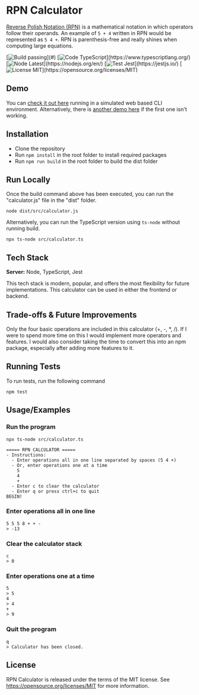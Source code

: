 
# RPN Calculator

[Reverse Polish Notation (RPN)](https://en.wikipedia.org/wiki/Reverse_Polish_notation) is a mathematical notation in which operators follow their operands.  An example of `5 + 4` written in RPN would be represented as `5 4 +`.  RPN is parenthesis-free and really shines when computing large equations.

[![Build passing](https://img.shields.io/badge/build-Passing-brightgreen?)](#)
[![Code TypeScript](https://img.shields.io/badge/code-TypeScript-blue?)](https://www.typescriptlang.org/)
[![Node Latest](https://img.shields.io/badge/node-Latest-green?)](https://nodejs.org/en/)
[![Test Jest](https://img.shields.io/badge/test-Jest-yellow?)](https://jestjs.io/)
[![License MIT](https://img.shields.io/badge/license-MIT-yellowgreen?)](https://opensource.org/licenses/MIT)

## Demo

You can [check it out here](https://www.youtube.com/watch?v=xvFZjo5PgG0) running in a simulated web based CLI environment.  Alternatively, there is [another demo here](https://jjfattz.github.io/rpncalculator-demo.github.io/) if the first one isn't working.

## Installation

- Clone the repository
- Run `npm install` in the root folder to install required packages
- Run `npm run build` in the root folder to build the dist folder

## Run Locally

Once the build command above has been executed, you can run the "calculator.js" file in the "dist" folder.

`node dist/src/calculator.js`

Alternatively, you can run the TypeScript version using `ts-node` without running build.

`npx ts-node src/calculator.ts` 

## Tech Stack

**Server:** Node, TypeScript, Jest

This tech stack is modern, popular, and offers the most flexibility for future implementations.  This calculator can be used in either the frontend or backend.


## Trade-offs & Future Improvements

Only the four basic operations are included in this calculator (+, -, *, /).  If I were to spend more time on this I would implement more operators and features.  I would also consider taking the time to convert this into an npm package, especially after adding more features to it.

## Running Tests

To run tests, run the following command

`npm test`

## Usage/Examples

### Run the program

`npx ts-node src/calculator.ts`
```
===== RPN CALCULATOR =====
- Instructions:
  - Enter operations all in one line separated by spaces (5 4 +)
  - Or, enter operations one at a time
    5
    4
    +
  - Enter c to clear the calculator
  - Enter q or press ctrl+c to quit
BEGIN!
```

### Enter operations all in one line
```
5 5 5 8 + + -
> -13
```

### Clear the calculator stack
```
c
> 0
```

### Enter operations one at a time
```
5
> 5
4
> 4
+
> 9
```

### Quit the program
```
q
> Calculator has been closed.
```

## License

RPN Calculator is released under the terms of the MIT license. See https://opensource.org/licenses/MIT for more information.
